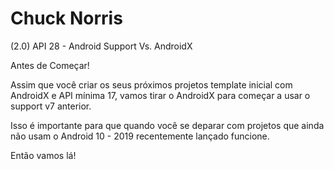 # Chuck Norris

(2.0) API 28 - Android Support Vs. AndroidX

Antes de Começar!

Assim que você criar os seus próximos projetos template inicial com AndroidX e API mínima 17, vamos tirar o AndroidX para começar a usar o support v7 anterior.

Isso é importante para que quando você se deparar com projetos que ainda não usam o Android 10 - 2019 recentemente lançado funcione.

Então vamos lá! 
